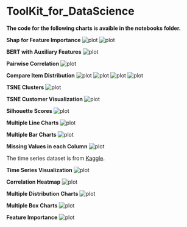 # ToolKit_for_DataScience

**The code for the following charts is avaible in the notebooks folder.**

**Shap for Feature Importance**
![plot](./charts/shap2.png)
![plot](./charts/shap5.png)

**BERT with Auxiliary Features**
![plot](./charts/ml.png)


**Pairwise Correlation**
![plot](./charts/co.png)



**Compare Item Distribution**
![plot](./charts/dist4.png)
![plot](./charts/compare.png)
![plot](./charts/col3.png)
![plot](./charts/line3.png)

**TSNE Clusters**
![plot](./charts/cls3.png)



**TSNE Customer Visualization**
![plot](./charts/words.png)


**Silhouette Scores**
![plot](./charts/cls4.png)


**Multiple Line Charts**
![plot](./charts/line_chart3.png)

**Multiple Bar Charts**
![plot](./charts/bar_chart.png)


**Missing Values in each Column**
![plot](./charts/out2.png)

The time series dataset is from [Kaggle](https://www.kaggle.com/datasets/nphantawee/pump-sensor-data). 


**Time Series Visualization**
![plot](./charts/0.png)


**Correlation Heatmap**
![plot](./charts/heatmap.png)

**Multiple Distribution Charts**
![plot](./charts/dist_chart.png)

**Multiple Box Charts**
![plot](./charts/boxchart.png)



**Feature Importance**
![plot](./charts/imp.png)



